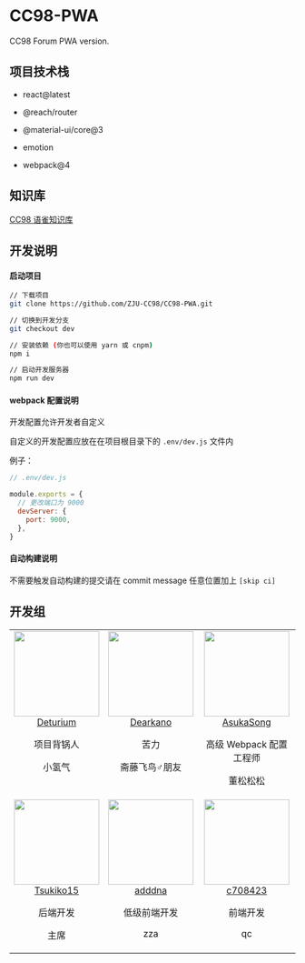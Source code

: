 # CC98-PWA

CC98 Forum PWA version.


## 项目技术栈

- react@latest

- @reach/router

- ​@material-ui/core@3

- emotion

- webpack@4


## 知识库

[CC98 语雀知识库](https://www.yuque.com/cc98)


## 开发说明

#### 启动项目

 ```sh
 // 下载项目
 git clone https://github.com/ZJU-CC98/CC98-PWA.git

 // 切换到开发分支
 git checkout dev

 // 安装依赖 (你也可以使用 yarn 或 cnpm)
 npm i

 // 启动开发服务器
 npm run dev
 ```

#### webpack 配置说明

开发配置允许开发者自定义

自定义的开发配置应放在在项目根目录下的 `.env/dev.js` 文件内

例子：

```js
// .env/dev.js

module.exports = {
  // 更改端口为 9000
  devServer: {
    port: 9000,
  },
}
```

#### 自动构建说明

不需要触发自动构建的提交请在 commit message 任意位置加上 `[skip ci]`



## 开发组

<table>
  <tbody>
    <tr>
      <td align="center" valign="top">
        <img width="150" height="150" src="https://github.com/Deturium.png?s=150">
        <br>
        <a href="https://github.com/Deturium">Deturium</a>
        <p>项目背锅人</p>
        <p>小氢气</p>
      </td>
      <td align="center" valign="top">
        <img width="150" height="150" src="https://github.com/Dearkano.png?s=150">
        <br>
        <a href="https://github.com/Dearkano">Dearkano</a>
        <p>苦力</p>
        <p>斋藤飞鸟♂朋友</p>
      </td>
      <td align="center" valign="top">
        <img width="150" height="150" src="https://github.com/AsukaSong.png?s=150">
        <br>
        <a href="https://github.com/AsukaSong">AsukaSong</a>
        <p>高级 Webpack 配置工程师</p>
        <p>董松松松</p>
      </td>
    </tr>
    <tr>
      <td align="center" valign="top">
        <img width="150" height="150" src="https://github.com/Tsukiko15.png?s=150">
        <br>
        <a href="https://github.com/Tsukiko15">Tsukiko15</a>
        <p>后端开发</p>
        <p>主席</p>
      </td>
      <td align="center" valign="top">
        <img width="150" height="150" src="https://github.com/adddna.png?s=150">
        <br>
        <a href="https://github.com/adddna">adddna</a>
        <p>低级前端开发</p>
        <p>zza</p>
      </td>
      <td align="center" valign="top">
        <img width="150" height="150" src="https://github.com/c708423.png?s=150">
        <br>
        <a href="https://github.com/c708423">c708423</a>
        <p>前端开发</p>
        <p>qc</p>
      </td>
    </tr>
  </tbody>
</table>



